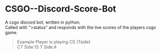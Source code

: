 # CSGO--Discord-Score-Bot

A csgo discord bot, written in python.  
Called with ">status" and responds with the live scores of the players csgo game.

>Example 
> Player is playing CS (Tside) \
> CT Side:13       T Side:4
